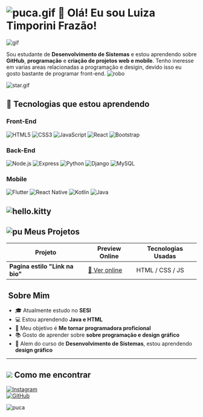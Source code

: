 # ![puca.gif](https://lh3.ggpht.com/_BJo2sJZzI3g/SXintX0d4sI/AAAAAAAABjs/cS-taV2hJq4/s400/327a.gif)  👋 Olá! Eu sou Luiza Timporini Frazão!

![gif](https://www.imagensanimadas.com/data/media/134/linha-divisoria-imagem-animada-0057.gif)


Sou estudante de **Desenvolvimento de Sistemas** e estou aprendendo sobre **GitHub**, **programação** e **criação de projetos web e mobile**. Tenho ineresse em varias areas relacionadas a programação e desigin, devido isso eu gosto bastante de programar front-end. ![robo](https://blogger.googleusercontent.com/img/b/R29vZ2xl/AVvXsEg8Sh7fky0m43qxNr8W1IAaMaAwKLiD8xrPCTnn75r53bM10NFASNMG3ImTNXSdV8bcDGv9MTxxK19a3Rp9sZBIpYyvcHdKAHkelX1kFMkLPMv4QUmaP67nuzTIClJV5_XsTuqu18t4GS8/)

![star.gif](https://lh6.ggpht.com/_iaCLYPyXFeQ/Sb6hTvdJ3-I/AAAAAAAAB-Y/G0N97rLfLMw/s400/hellokitty36.png)

## 🎯 Tecnologias que estou aprendendo

### Front-End
![HTML5](https://img.shields.io/badge/-HTML5-E34F26?style=flat-square&logo=html5&logoColor=white)
![CSS3](https://img.shields.io/badge/-CSS3-1572B6?style=flat-square&logo=css3)
![JavaScript](https://img.shields.io/badge/-JavaScript-F7DF1E?style=flat-square&logo=javascript&logoColor=black)
![React](https://img.shields.io/badge/-React-61DAFB?style=flat-square&logo=react&logoColor=black)
![Bootstrap](https://img.shields.io/badge/-Bootstrap-7952B3?style=flat-square&logo=bootstrap&logoColor=white)

### Back-End
![Node.js](https://img.shields.io/badge/-Node.js-339933?style=flat-square&logo=node.js&logoColor=white)
![Express](https://img.shields.io/badge/-Express-000000?style=flat-square&logo=express&logoColor=white)
![Python](https://img.shields.io/badge/-Python-3776AB?style=flat-square&logo=python&logoColor=white)
![Django](https://img.shields.io/badge/-Django-092E20?style=flat-square&logo=django&logoColor=white)
![MySQL](https://img.shields.io/badge/-MySQL-4479A1?style=flat-square&logo=mysql&logoColor=white)

### Mobile
![Flutter](https://img.shields.io/badge/-Flutter-02569B?style=flat-square&logo=flutter&logoColor=white)
![React Native](https://img.shields.io/badge/-React_Native-61DAFB?style=flat-square&logo=react&logoColor=black)
![Kotlin](https://img.shields.io/badge/-Kotlin-0095D5?style=flat-square&logo=kotlin&logoColor=white)
![Java](https://img.shields.io/badge/-Java-007396?style=flat-square&logo=java&logoColor=white)

![hello.kitty](https://lh6.ggpht.com/_JX4SILykZEo/S2jEpVVoQyI/AAAAAAAABpY/gNIcCgDET-4/s400/hello-kitty1.gif)
---

## ![pu](https://lh4.ggpht.com/_BJo2sJZzI3g/SXinyN-_zSI/AAAAAAAABj4/UEqKjBF73Oc/s400/328a.gif) Meus Projetos

| Projeto               | Preview Online                        | Tecnologias Usadas        |
|-----------------------|-------------------------------------|--------------------------|
| **Pagina estilo "Link na bio"** | [🔗 Ver online](https://luizatimporinifrazao.github.io/eu-pagina/) | HTML / CSS / JS          |



## ![]() Sobre Mim

- 🎓 Atualmente estudo no **SESI**
- 💻 Estou aprendendo **Java e HTML**
- 🎯 Meu objetivo é **Me tornar programadora proficional**
- 📚 Gosto de aprender sobre **sobre programação e design gráfico**
- 🚀 Alem do curso de **Desenvolvimento de Sistemas**, estou aprendendo **design gráfico**

---

## ![](https://www.figma.com/files/team/1514751676485269404/recents-and-sharing?fuid=1514751672737366344) Como me encontrar


[![Instagram](https://img.shields.io/badge/-Instagram-E4405F?style=flat-square&logo=instagram&logoColor=white)](https://www.instagram.com/timporini_?igsh=MTU3MXB3Zm54dDlwMA==)  
[![GitHub](https://img.shields.io/badge/-GitHub-181717?style=flat-square&logo=github&logoColor=white)](https://github.com/luizatimporinifrazao)


![puca](https://lh6.ggpht.com/_BJo2sJZzI3g/SXR328VOU6I/AAAAAAAABJ8/wOhd8fvD3Ew/s400/181a.gif)
